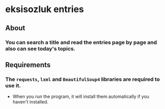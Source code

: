 # eksisozluk entries
## About
### You can search a title and read the entries page by page and also can see today's topics.
## Requirements
### The `requests`, `lxml` and `BeautifulSoup4` libraries are required to use it.
- When you run the program, it will install them automatically if you haven't installed. 
